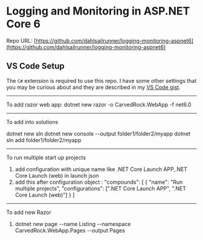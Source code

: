 # Logging and Monitoring in ASP.NET Core 6

Repo URL: [https://github.com/dahlsailrunner/logging-monitoring-aspnet6](https://github.com/dahlsailrunner/logging-monitoring-aspnet6)

## VS Code Setup

The `C#` extension is required to use this repo.  I have some other settings that you may be curious about
and they are described in my [VS Code gist](https://gist.github.com/dahlsailrunner/1765b807940e29951ea6bdfb36cd85dd).


--------------------------------

To add razor web app:
dotnet new razor -o CarvedRock.WebApp -f net6.0

-------------------------------

To add into solutions 

dotnet new sln
dotnet new console --output folder1/folder2/myapp
dotnet sln add folder1/folder2/myapp


----------------------------------

To run multiple start up projects 

1. add configuration with unique name like .NET Core Launch APP,.NET Core Launch (web) in launch json
2. add this after configuration object :
    "compounds": [
        {
            "name": "Run multiple projects",
            "configurations": [".NET Core Launch APP", ".NET Core Launch (web)"]
        }
    ]

----------------------------------------

To add new Razor 

1. dotnet new page --name Listing  --namespace CarvedRock.WebApp.Pages --output Pages